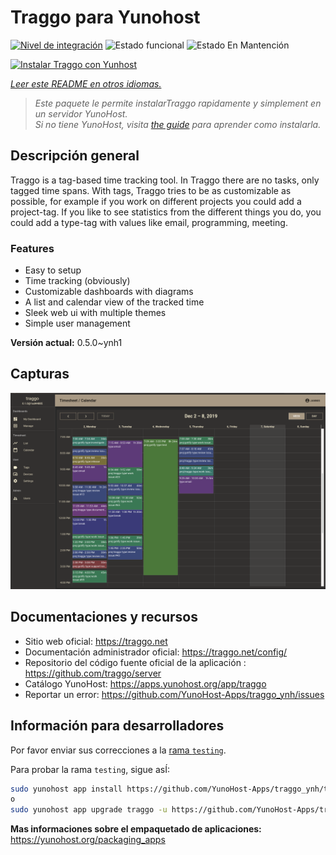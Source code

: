 <!--
Este archivo README esta generado automaticamente<https://github.com/YunoHost/apps/tree/master/tools/readme_generator>
No se debe editar a mano.
-->

# Traggo para Yunohost

[![Nivel de integración](https://dash.yunohost.org/integration/traggo.svg)](https://ci-apps.yunohost.org/ci/apps/traggo/) ![Estado funcional](https://ci-apps.yunohost.org/ci/badges/traggo.status.svg) ![Estado En Mantención](https://ci-apps.yunohost.org/ci/badges/traggo.maintain.svg)

[![Instalar Traggo con Yunhost](https://install-app.yunohost.org/install-with-yunohost.svg)](https://install-app.yunohost.org/?app=traggo)

*[Leer este README en otros idiomas.](./ALL_README.md)*

> *Este paquete le permite instalarTraggo rapidamente y simplement en un servidor YunoHost.*  
> *Si no tiene YunoHost, visita [the guide](https://yunohost.org/install) para aprender como instalarla.*

## Descripción general

Traggo is a tag-based time tracking tool. In Traggo there are no tasks, only tagged time spans. With tags, Traggo tries to be as customizable as possible, for example if you work on different projects you could add a project-tag. If you like to see statistics from the different things you do, you could add a type-tag with values like email, programming, meeting.

### Features

- Easy to setup
- Time tracking (obviously)
- Customizable dashboards with diagrams
- A list and calendar view of the tracked time
- Sleek web ui with multiple themes
- Simple user management


**Versión actual:** 0.5.0~ynh1

## Capturas

![Captura de Traggo](./doc/screenshots/traggo_calendar.png)

## Documentaciones y recursos

- Sitio web oficial: <https://traggo.net>
- Documentación administrador oficial: <https://traggo.net/config/>
- Repositorio del código fuente oficial de la aplicación : <https://github.com/traggo/server>
- Catálogo YunoHost: <https://apps.yunohost.org/app/traggo>
- Reportar un error: <https://github.com/YunoHost-Apps/traggo_ynh/issues>

## Información para desarrolladores

Por favor enviar sus correcciones a la [rama `testing`](https://github.com/YunoHost-Apps/traggo_ynh/tree/testing).

Para probar la rama `testing`, sigue asÍ:

```bash
sudo yunohost app install https://github.com/YunoHost-Apps/traggo_ynh/tree/testing --debug
o
sudo yunohost app upgrade traggo -u https://github.com/YunoHost-Apps/traggo_ynh/tree/testing --debug
```

**Mas informaciones sobre el empaquetado de aplicaciones:** <https://yunohost.org/packaging_apps>
